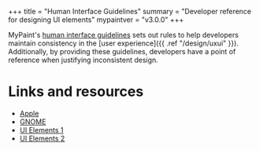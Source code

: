 +++
title = "Human Interface Guidelines"
summary = "Developer reference for designing UI elements"
mypaintver = "v3.0.0"
+++

MyPaint's [human interface guidelines](https://en.wikipedia.org/wiki/Human_interface_guidelines) sets out rules to help developers maintain consistency in the [user experience]({{ .ref "/design/uxui" }}). Additionally, by providing these guidelines, developers have a point of reference when justifying inconsistent design.

# Links and resources
- [Apple](https://developer.apple.com/design/human-interface-guidelines/)
- [GNOME](https://developer.gnome.org/hig/index.html)
- [UI Elements 1](https://www.usability.gov/how-to-and-tools/methods/user-interface-elements.html)
- [UI Elements 2](https://blog.logrocket.com/ux-design/40-essential-ui-elements/)
